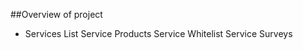 ##Overview of project

- Services List
    Service Products
    Service Whitelist
    Service Surveys